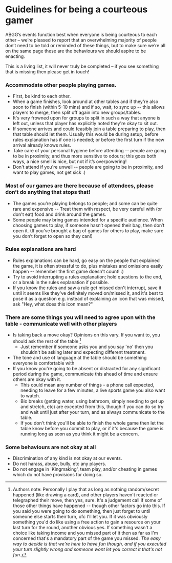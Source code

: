 # Guidelines for being a courteous gamer

ABGG’s events function best when everyone is being courteous to each other – we’re pleased to report that an overwhelming majority of people don’t need to be told or reminded of these things, but to make sure we’re all on the same page these are the behaviours we should aspire to be enacting.

This is a living list, it will never truly be completed – if you see something that is missing then please get in touch!

### Accommodate other people playing games.
- First, be kind to each other.
- When a game finishes, look around at other tables and if they're also soon to finish (within 5-10 mins) and if so, wait, to sync up -- this allows players to merge, then split off again into new groups/tables.
- It's very frowned upon for groups to split in such a way that anyone is left out, unless that player has explicitly noted they're okay to sit out.
- If someone arrives and could feasibly join a table preparing to play, then that table should let them.  Usually this would be during setup, before rules explanation has if one is needed; or before the first turn if the new arrival already knows rules.
- Take care of your personal hygiene before attending -- people are going to be in proximity, and thus more sensitive to odours; this goes both ways, a nice smell is nice, but not if it’s overpowering!
- Don't attend if you're unwell -- people are going to be in proximity, and want to play games, not get sick :)

### Most of our games are there because of attendees, please don’t do anything that stops that!
- The games you’re playing belongs to people; and some can be quite rare and expensive -- Treat them with respect, be very careful with (or don't eat) food and drink around the games.
- Some people may bring games intended for a specific audience. When choosing games to play, if someone hasn’t opened their bag, then don’t open it.  (If you’ve brought a bag of games for others to play, make sure you don’t forget to open so they can!)

### Rules explanations are hard
- Rules explanations can be hard, go easy on the people that explained the game, it is often stressful to do, plus mistakes and omissions easily happen -- remember the first game doesn't count! :) 
- Try to avoid interrupting a rules explanation; hold questions to the end, or a break in the rules explanation if possible.  
- If you know the rules and saw a rule get missed don't interrupt, save it until it seems like they've definitely moved on/missed it, and it's best to pose it as a question e.g. instead of explaining an icon that was missed, ask "Hey, what does this icon mean?"

### There are some things you will need to agree upon with the table - communicate well with other players
- Is taking back a move okay?  Opinions on this vary.  If you want to, you should ask the rest of the table [^1]
  - Just remember if someone asks you and you say 'no' then you shouldn't be asking later and expecting different treatment.
- The tone and use of language at the table should be something everyone is comfortable with
- If you know you're going to be absent or distracted for any significant period during the game, communicate this ahead of time and ensure others are okay with it.
  - This could mean any number of things - a phone call expected, needing to leave for a few minutes, a live sports game you also want to watch.
  - Bio breaks (getting water, using bathroom, simply needing to get up and stretch, etc) are excepted from this, though if you can do so try and wait until just after your turn, and as always communicate to the table.
  - If you don't think you'll be able to finish the whole game then let the table know before you commit to play, or if it's because the game is running long as soon as you think it might be a concern.

### Some behaviours are not okay at all
- Discrimination of any kind is not okay at our events.
- Do not harass, abuse, bully, etc any players.
- Do not engage in 'Kingmaking', team play, and/or cheating in games which do not have provisions for doing so. 


[^1]: Authors note: Personally I play that as long as nothing random/secret happened (like drawing a card), and other players haven't reacted or telegraphed their move, then yes, sure.  It's a judgement call if some of those other things have happened -- though other factors go into this.  If you said you were going to do something, then just forget to until someone else starts their turn, ofc I'll let you.  If it was obviously something you'd do like using a free action to gain a resource on your last turn for the round, another obvious yes.  If something wasn't a choice like taking income and you missed part of it then as far as I'm concerned that's a mandatory part of the game you missed.  *The easy way to decide is that we're here to have fun though, and if you executed your turn slightly wrong and someone wont let you correct it that's not fun.*

